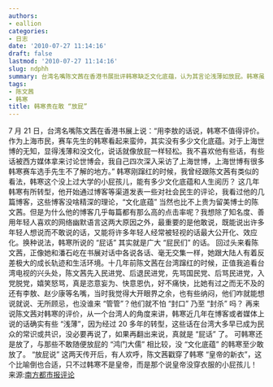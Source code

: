 ```yaml
---
authors:
- eallion
categories:
- 日志
date: '2010-07-27 11:14:16'
draft: false
lastmod: '2010-07-27 11:14:16'
slug: ndphh
summary: 台湾名嘴陈文茜在香港书展批评韩寒缺乏文化底蕴，认为其言论浅薄如放屁。韩寒虽未受高等教育，但凭借敢言风格和网络幽默赢得年轻群体共鸣，将大众心声公开化。陈文茜与韩寒的言论差异折射出两岸社会环境与话语体系的巨大鸿沟。在台湾已成常识的观点，大陆仍需韩寒这样的发声者勇敢表达。这场争议本质是不同语境下的价值碰撞，韩寒的价值恰恰在于敢做那个戳穿皇帝新衣的小孩！
tags:
- 陈文茜
- 韩寒
title: 韩寒贵在敢 “放屁”
---
```

7 月 21 日，台湾名嘴陈文茜在香港书展上说：“用李敖的话说，韩寒不值得评价。作为上海市民，赛车先生的韩寒看起来蛮帅，其实没有多少文化底蕴。对于上海世博的无知，显得浅薄和没文化，说话就像放屁一样轻松。我不喜欢他有些话，有些话被西方媒体拿来讨论世博会，我自己四次深入采访了上海世博，上海世博有很多韩寒赛车选手先生不了解的地方。”
韩寒刚蹿红的时候，我曾经跟陈文茜有类似的看法，韩寒这个没上过大学的小屁孩儿，能有多少文化底蕴和人生阅历？
这几年韩寒有所转型，他开始通过博客等渠道发表一些对社会民生的评论，我看过他的几篇博客，这些博客没啥精深的理论，“文化底蕴” 当然也比不上贵为留美博士的陈文茜。但是为什么他的博客几乎每篇都有那么高的点击率呢？我想除了知名度、善用年轻人喜欢的网络幽默语言这两大原因之外，最重要的是他敢说，既能说出许多年轻人想说而不敢说的话，又能将许多年轻人经常被轻视的话最大公开化、效应化。换种说法，韩寒所说的 “屁话” 其实就是广大 “屁民们” 的话。
回过头来看陈文茜，正像她和潘石屹在书展对话中各说各话、毫无交集一样，她跟大陆人有着反差极大的成长轨迹和生活环境。十几年前陈文茜在台湾蹿红的时候，正值我追看台湾电视的兴头处，陈文茜先入民进党、后退民进党，先骂国民党、后骂民进党，入党脱党，嬉笑怒骂，真是恣意妄为、快意恩仇，好不痛快，比她有过之而无不及的还有李敖、赵少康等名嘴，当时我觉得大开眼界之余，也有些纳闷，他们咋就能想说就说、无所顾忌，也没谁来 “管管”？他们就不怕 “封口” 乃至 “封杀” 吗？
再来说陈文茜对韩寒的评价，从一个台湾人的角度来讲，韩寒近几年在博客或者媒体上说的话确实有些 “浅薄”，因为经过 20 多年的转型，这些话在台湾大多早已成为民众的常识或共识，没必要再说了，如果再翻出来说，真就是 “屁话” 了。
可韩寒还是放了，与那些不敢随便放屁的 “鸿门大儒” 相比较，没 “文化底蕴” 的韩寒至少敢放了。
“放屁说” 这两天传开后，有人欢呼，陈文茜戳穿了韩寒 “皇帝的新衣”，这个比喻倒也合适，只不过韩寒不是皇帝，而是那个说皇帝没穿衣服的小屁孩儿！
来源:[南方都市报评论](http://gcontent.oeeee.com/d/76/d76528990b76c9dc/Blog/32d/0e2a61.html)